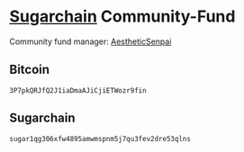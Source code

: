 # [Sugarchain](https://github.com/sugarchain-project) Community-Fund

Community fund manager: [AestheticSenpai](https://twitter.com/AestheticSenpa1)

## Bitcoin
```
3P7pkQRJfQ2J1iaDmaAJiCjiETWozr9fin
```

## Sugarchain
```
sugar1qg306xfw4895amwmspnm5j7qu3fev2dre53qlns
```
